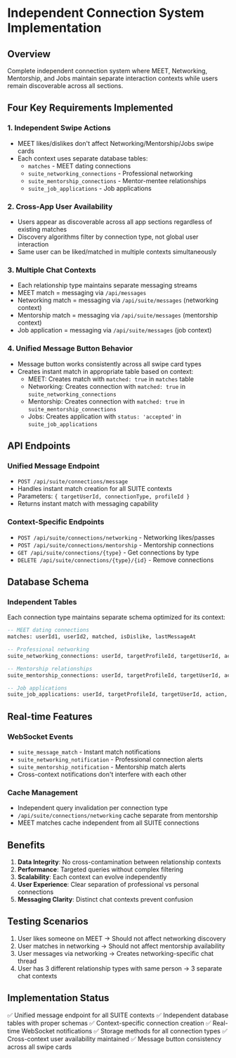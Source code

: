 # Independent Connection System Implementation

## Overview
Complete independent connection system where MEET, Networking, Mentorship, and Jobs maintain separate interaction contexts while users remain discoverable across all sections.

## Four Key Requirements Implemented

### 1. Independent Swipe Actions
- MEET likes/dislikes don't affect Networking/Mentorship/Jobs swipe cards
- Each context uses separate database tables:
  - `matches` - MEET dating connections
  - `suite_networking_connections` - Professional networking
  - `suite_mentorship_connections` - Mentor-mentee relationships
  - `suite_job_applications` - Job applications

### 2. Cross-App User Availability
- Users appear as discoverable across all app sections regardless of existing matches
- Discovery algorithms filter by connection type, not global user interaction
- Same user can be liked/matched in multiple contexts simultaneously

### 3. Multiple Chat Contexts
- Each relationship type maintains separate messaging streams
- MEET match = messaging via `/api/messages`
- Networking match = messaging via `/api/suite/messages` (networking context)
- Mentorship match = messaging via `/api/suite/messages` (mentorship context)
- Job application = messaging via `/api/suite/messages` (job context)

### 4. Unified Message Button Behavior
- Message button works consistently across all swipe card types
- Creates instant match in appropriate table based on context:
  - MEET: Creates match with `matched: true` in `matches` table
  - Networking: Creates connection with `matched: true` in `suite_networking_connections`
  - Mentorship: Creates connection with `matched: true` in `suite_mentorship_connections`
  - Jobs: Creates application with `status: 'accepted'` in `suite_job_applications`

## API Endpoints

### Unified Message Endpoint
- `POST /api/suite/connections/message`
- Handles instant match creation for all SUITE contexts
- Parameters: `{ targetUserId, connectionType, profileId }`
- Returns instant match with messaging capability

### Context-Specific Endpoints
- `POST /api/suite/connections/networking` - Networking likes/passes
- `POST /api/suite/connections/mentorship` - Mentorship connections
- `GET /api/suite/connections/{type}` - Get connections by type
- `DELETE /api/suite/connections/{type}/{id}` - Remove connections

## Database Schema

### Independent Tables
Each connection type maintains separate schema optimized for its context:

```sql
-- MEET dating connections
matches: userId1, userId2, matched, isDislike, lastMessageAt

-- Professional networking
suite_networking_connections: userId, targetProfileId, targetUserId, action, matched

-- Mentorship relationships  
suite_mentorship_connections: userId, targetProfileId, targetUserId, action, matched

-- Job applications
suite_job_applications: userId, targetProfileId, targetUserId, action, status
```

## Real-time Features

### WebSocket Events
- `suite_message_match` - Instant match notifications
- `suite_networking_notification` - Professional connection alerts
- `suite_mentorship_notification` - Mentorship match alerts
- Cross-context notifications don't interfere with each other

### Cache Management
- Independent query invalidation per connection type
- `/api/suite/connections/networking` cache separate from mentorship
- MEET matches cache independent from all SUITE connections

## Benefits

1. **Data Integrity**: No cross-contamination between relationship contexts
2. **Performance**: Targeted queries without complex filtering
3. **Scalability**: Each context can evolve independently
4. **User Experience**: Clear separation of professional vs personal connections
5. **Messaging Clarity**: Distinct chat contexts prevent confusion

## Testing Scenarios

1. User likes someone on MEET → Should not affect networking discovery
2. User matches in networking → Should not affect mentorship availability
3. User messages via networking → Creates networking-specific chat thread
4. User has 3 different relationship types with same person → 3 separate chat contexts

## Implementation Status

✅ Unified message endpoint for all SUITE contexts
✅ Independent database tables with proper schemas
✅ Context-specific connection creation
✅ Real-time WebSocket notifications
✅ Storage methods for all connection types
✅ Cross-context user availability maintained
✅ Message button consistency across all swipe cards